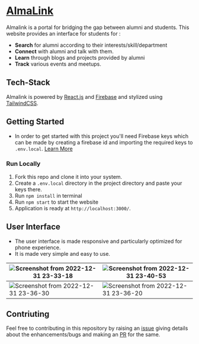 # [AlmaLink](alumnati.vercel.app/)

Almalink is a portal for bridging the gap between alumni and students.
This website provides an interface for students for :
- **Search** for alumni according to their interests/skill/department
- **Connect** with alumni and talk with them.
- **Learn** through blogs and projects provided by alumni 
- **Track** various events and meetups.

## Tech-Stack

Almalink is powered by [React.js](https://reactjs.org/) and [Firebase](https://firebase.google.com/) and stylized using [TailwindCSS](https://tailwindcss.com/docs/guides/create-react-app).


## Getting Started
- In order to get started with this project you'll need Firebase keys which can be made by creating a firebase id and importing the required keys to `.env.local`. [Learn More](https://firebase.google.com/docs/web/setup)
### Run Locally

1. Fork this repo and clone it into your system.
2. Create a `.env.local` directory in the project directory and paste your keys there.
3. Run `npm install` in terminal 
4. Run `npm start` to start the website
5. Application is ready at `http://localhost:3000/`.

## User Interface 
- The user interface is made responsive and particularly optimized for phone experience.
- It is made very simple and easy to use.


| ![Screenshot from 2022-12-31 23-33-18](https://user-images.githubusercontent.com/60005585/210152085-0abc4bd1-90bf-4f3e-9e96-a3093ca0975c.png) | ![Screenshot from 2022-12-31 23-40-53](https://user-images.githubusercontent.com/60005585/210152255-a69b2065-9893-433e-828a-ca49b40d721c.png) |
| ---------------------------------------- | ---------------------------------------- |
| ![Screenshot from 2022-12-31 23-36-30](https://user-images.githubusercontent.com/60005585/210152146-663f77f2-f8c3-438c-ba6d-45398a39f346.png) | ![Screenshot from 2022-12-31 23-36-20](https://user-images.githubusercontent.com/60005585/210152144-99226280-b803-4a99-bec9-99cac66d77a4.png) |

## Contriuting
Feel free to contributing in this repository by raising an [issue](https://github.com/Cyber-Machine/alumnati/issues) giving details about the enhancements/bugs and making an [PR](https://github.com/Cyber-Machine/alumnati/pulls) for the same.

